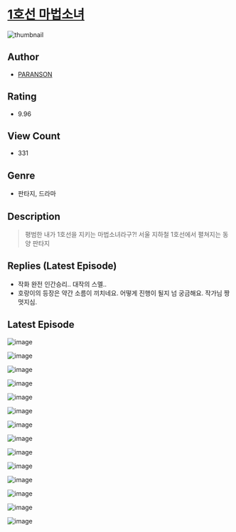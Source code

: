 # [1호선 마법소녀](https://comic.naver.com/bestChallenge/list?titleId=810374)
![thumbnail](https://image-comic.pstatic.net/user_contents_data/challenge_comic/2023/05/23/359171/upload_3559028108238860340_480x623.jpeg)

## Author
- [PARANSON](https://comic.naver.com/artistTitle?id=359171)

## Rating
- 9.96

## View Count
- 331

## Genre
- 판타지, 드라마

## Description
> 평범한 내가 1호선을 지키는 마법소녀라구?! 서울 지하철 1호선에서 펼쳐지는 동양 판타지

## Replies (Latest Episode)
- 작화 완전 인간승리.. 대작의 스멜..
- 호랑이의 등장은 약간 소름이 끼치네요. 어떻게 진행이 될지 넘 궁금해요. 작가님 짱 멋지심.

## Latest Episode
![image](https://image-comic.pstatic.net/user_contents_data/challenge_comic/2023/05/23/359171/upload_3847307967382892855.jpeg)

![image](https://image-comic.pstatic.net/user_contents_data/challenge_comic/2023/05/23/359171/upload_7075779959073420592.jpeg)

![image](https://image-comic.pstatic.net/user_contents_data/challenge_comic/2023/05/23/359171/upload_3763098578599634232.jpeg)

![image](https://image-comic.pstatic.net/user_contents_data/challenge_comic/2023/05/23/359171/upload_3546075852539717219.jpeg)

![image](https://image-comic.pstatic.net/user_contents_data/challenge_comic/2023/05/23/359171/upload_7148166096517227056.jpeg)

![image](https://image-comic.pstatic.net/user_contents_data/challenge_comic/2023/05/23/359171/upload_3904959750708671031.jpeg)

![image](https://image-comic.pstatic.net/user_contents_data/challenge_comic/2023/05/23/359171/upload_7365980665025094500.jpeg)

![image](https://image-comic.pstatic.net/user_contents_data/challenge_comic/2023/05/23/359171/upload_3630572231020720740.jpeg)

![image](https://image-comic.pstatic.net/user_contents_data/challenge_comic/2023/05/23/359171/upload_7365971868146348129.jpeg)

![image](https://image-comic.pstatic.net/user_contents_data/challenge_comic/2023/05/23/359171/upload_3486969411135419449.jpeg)

![image](https://image-comic.pstatic.net/user_contents_data/challenge_comic/2023/05/23/359171/upload_3977018650484290658.jpeg)

![image](https://image-comic.pstatic.net/user_contents_data/challenge_comic/2023/05/23/359171/upload_3631368273141053283.jpeg)

![image](https://image-comic.pstatic.net/user_contents_data/challenge_comic/2023/05/23/359171/upload_3774405957055112755.jpeg)

![image](https://image-comic.pstatic.net/user_contents_data/challenge_comic/2023/05/23/359171/upload_7089059646483227750.jpeg)
